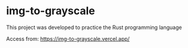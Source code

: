 # img-to-grayscale
This project was developed to practice the Rust programming language

Access from: 
https://img-to-grayscale.vercel.app/
